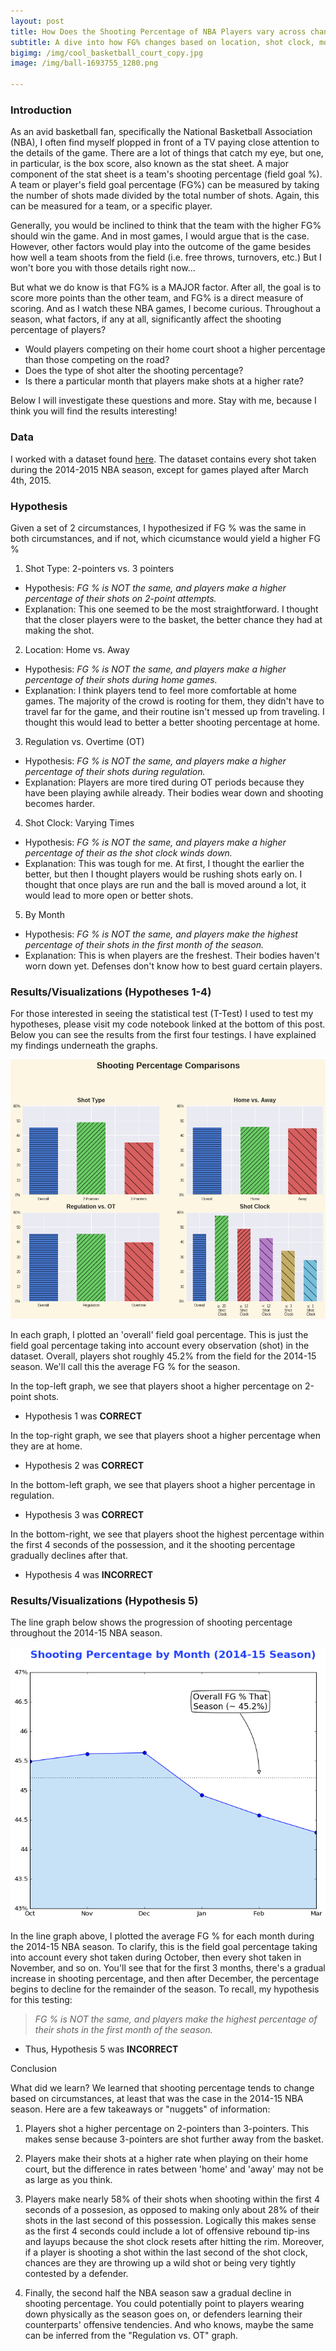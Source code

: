 ```yaml
---
layout: post
title: How Does the Shooting Percentage of NBA Players vary across changing circumstances?
subtitle: A dive into how FG% changes based on location, shot clock, month and other factors
bigimg: /img/cool_basketball_court_copy.jpg
image: /img/ball-1693755_1280.png

---
```


### Introduction

As an avid basketball fan, specifically the National Basketball Association (NBA), I often find myself plopped in front of a TV paying close attention to the details of the game. There are a lot of things that catch my eye, but one, in particular, is the box score, also known as the stat sheet. A major component of the stat sheet is a team's shooting percentage (field goal %). A team or player's field goal percentage (FG%) can be measured by taking the number of shots made divided by the total number of shots. Again, this can be measured for a team, or a specific player. 

Generally, you would be inclined to think that the team with the higher FG% should win the game. And in most games, I would argue that is the case. However, other factors would play into the outcome of the game besides how well a team shoots from the field (i.e. free throws, turnovers, etc.) But I won't bore you with those details right now...

But what we do know is that FG% is a MAJOR factor. After all, the goal is to score more points than the other team, and FG% is a direct measure of scoring. And as I watch these NBA games, I become curious. Throughout a season, what factors, if any at all, significantly affect the shooting percentage of players?

- Would players competing on their home court shoot a higher percentage than those competing on the road?
- Does the type of shot alter the shooting percentage?
- Is there a particular month that players make shots at a higher rate?

Below I will investigate these questions and more. Stay with me, because I think you will find the results interesting!

### Data

I worked with a dataset found [here](https://www.kaggle.com/dansbecker/nba-shot-logs). The dataset contains every shot taken during the 2014-2015 NBA season, except for games played after March 4th, 2015. 

### Hypothesis

Given a set of 2 circumstances, I hypothesized if FG % was the same in both circumstances, and if not, which cicumstance would yield a higher FG %

1) Shot Type: 2-pointers vs. 3 pointers
  - Hypothesis: *FG % is NOT the same, and players make a higher percentage of their shots on 2-point attempts.*
  - Explanation: This one seemed to be the most straightforward. I thought that the closer players were to the basket, the better chance     they had at making the shot.
  
2) Location: Home vs. Away
  - Hypothesis: *FG % is NOT the same, and players make a higher percentage of their shots during home games.*
  - Explanation: I think players tend to feel more comfortable at home games. The majority of the crowd is rooting for them, they didn't have to travel far for the game, and their routine isn't messed up from traveling. I thought this would lead to better a better shooting percentage at home.
  
3) Regulation vs. Overtime (OT)
  - Hypothesis: *FG % is NOT the same, and players make a higher percentage of their shots during regulation.*
  - Explanation: Players are more tired during OT periods because they have been playing awhile already. Their bodies wear down and shooting becomes harder.
  
4) Shot Clock: Varying Times
  - Hypothesis: *FG % is NOT the same, and players make a higher percentage of their as the shot clock winds down.*
  - Explanation: This was tough for me. At first, I thought the earlier the better, but then I thought players would be rushing shots early on. I thought that once plays are run and the ball is moved around a lot, it would lead to more open or better shots.
  
5) By Month
  - Hypothesis: *FG % is NOT the same, and players make the highest percentage of their shots in the first month of the season.*
  - Explanation: This is when players are the freshest. Their bodies haven't worn down yet. Defenses don't know how to best guard certain players.
  
### Results/Visualizations (Hypotheses 1-4)
  
For those interested in seeing the statistical test (T-Test) I used to test my hypotheses, please visit my code notebook linked at the bottom of this post. Below you can see the results from the first four testings. I have explained my findings underneath the graphs.

  ![Shooting_Percentage_Graphs](/img/Shooting_Percentage_Viz.png)
  
In each graph, I plotted an 'overall' field goal percentage. This is just the field goal percentage taking into account every observation (shot) in the dataset. Overall, players shot roughly 45.2% from the field for the 2014-15 season. We'll call this the average FG % for the season. 

In the top-left graph, we see that players shoot a higher percentage on 2-point shots.
  - Hypothesis 1 was **CORRECT**
  
In the top-right graph, we see that players shoot a higher percentage when they are at home.
  - Hypothesis 2 was **CORRECT**
 
In the bottom-left graph, we see that players shoot a higher percentage in regulation.
  - Hypothesis 3 was **CORRECT**
  
In the bottom-right, we see that players shoot the highest percentage within the first 4 seconds of the possession, and it the shooting percentage gradually declines after that.
  - Hypothesis 4 was **INCORRECT**
  
### Results/Visualizations (Hypothesis 5)

The line graph below shows the progression of shooting percentage throughout the 2014-15 NBA season.

 ![Shooting_Percentage_Visualization By Month](/img/Shooting_by_month.png)
 
In the line graph above, I plotted the average FG % for each month during the 2014-15 NBA season. To clarify, this is the field goal percentage taking into account every shot taken during October, then every shot taken in November, and so on. You'll see that for the first 3 months, there's a gradual increase in shooting percentage, and then after December, the percentage begins to decline for the remainder of the season. To recall, my hypothesis for this testing:
    
>*FG % is NOT the same, and players make the highest percentage of their shots in the first month of the season.*
    
  - Thus, Hypothesis 5 was **INCORRECT**

Conclusion

What did we learn? We learned that shooting percentage tends to change based on circumstances, at least that was the case in the 2014-15 NBA season. Here are a few takeaways or "nuggets" of information:

1) Players shot a higher percentage on 2-pointers than 3-pointers. This makes sense because 3-pointers are shot further away from the basket.

2) Players make their shots at a higher rate when playing on their home court, but the difference in rates between 'home' and 'away' may not be as large as you think.

3) Players make nearly 58% of their shots when shooting within the first 4 seconds of a possesion, as opposed to making only about 28% of their shots in the last second of this possession. Logically this makes sense as the first 4 seconds could include a lot of offensive rebound tip-ins and layups because the shot clock resets after hitting the rim. Moreover, if a player is shooting a shot within the last second of the shot clock, chances are they are throwing up a wild shot or being very tightly contested by a defender.

4) Finally, the second half the NBA season saw a gradual decline in shooting percentage. You could potentially point to players wearing down physically as the season goes on, or defenders learning their counterparts' offensive tendencies. And who knows, maybe the same can be inferred from the "Regulation vs. OT" graph.

